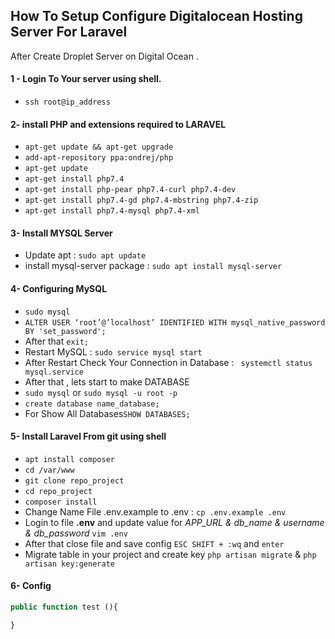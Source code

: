 
## How To Setup Configure **Digitalocean** Hosting Server For **Laravel** 
After Create Droplet Server on Digital Ocean . 
#### 1 - Login To Your server using shell. 

- `ssh root@ip_address`
#### 2- install PHP and extensions required to LARAVEL 
- `apt-get update && apt-get upgrade`
- `add-apt-repository ppa:ondrej/php `
- `apt-get update`
- `apt-get install php7.4 `
- `apt-get install php-pear php7.4-curl php7.4-dev`
- `apt-get install php7.4-gd php7.4-mbstring php7.4-zip`
- `apt-get install php7.4-mysql php7.4-xml`

#### 3- Install MYSQL Server 
- Update apt : `sudo apt update`
- install mysql-server package : `sudo apt install mysql-server`

#### 4- Configuring MySQL 
- `sudo mysql `
- `ALTER USER ‘root’@’localhost’ IDENTIFIED WITH mysql_native_password BY 'set_password'; `
- After that `exit;`
- Restart MySQL : `sudo service mysql start`
- After Restart Check Your Connection in Database : ` systemctl status mysql.service`
- After that , lets start to make DATABASE
- `sudo mysql` or  `sudo mysql -u root -p `
- `create database name_database;`
- For Show All Databases`SHOW DATABASES;`

#### 5- Install Laravel From git using shell 
- `apt install composer`
- `cd /var/www`
- `git clone repo_project`
- `cd repo_project`
- `composer install`
- Change Name File .env.example to .env : `cp .env.example .env`
- Login to file **.env** and update value for *APP_URL & db_name & username & db_password* `vim .env `
- After that close file and save config `ESC SHIFT + :wq` and `enter`
- Migrate table in your project and create key  `php artisan migrate` & `php artisan key:generate`

#### 6- Config

```` php
public function test (){

}

````
